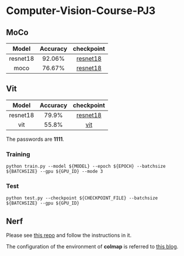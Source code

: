 # Computer-Vision-Course-PJ3

## MoCo
|  Model | Accuracy | checkpoint |
|:------:|:--------:|:----------:|
|resnet18| 92.06%    | <a href="https://pan.baidu.com/s/1pl4pcCXGqQ0u0oGs362mpQ">resnet18</a></td>|
|  moco  | 76.67%    | <a href="https://pan.baidu.com/s/1pl4pcCXGqQ0u0oGs362mpQ">resnet18</a></td>|

## Vit
|  Model | Accuracy | checkpoint |
|:------:|:--------:|:----------:|
|resnet18| 79.9%    | <a href="https://pan.baidu.com/s/1pl4pcCXGqQ0u0oGs362mpQ">resnet18</a></td>|
|  vit   | 55.8%    | <a href="https://pan.baidu.com/s/1blPF_WNF1OwNDA80fG1J2w">vit</a></td> |

The passwords are **1111**.

### Training
```
python train.py --model ${MODEL} --epoch ${EPOCH} --batchsize ${BATCHSIZE} --gpu ${GPU_ID} --mode 3
```

### Test
```
python test.py --checkpoint ${CHECKPOINT_FILE} --batchsize ${BATCHSIZE} --gpu ${GPU_ID}
```

## Nerf
Please see <a href="https://github.com/ashawkey/torch-ngp">this repo</a> and follow the instructions in it.

The configuration of the environment of **colmap** is referred to <a href="https://zhuanlan.zhihu.com/p/397053413">this blog</a>.


